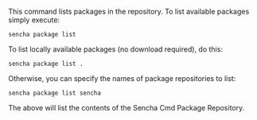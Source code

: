 This command lists packages in the repository. To list available packages
simply execute:

    sencha package list

To list locally available packages (no download required), do this:

    sencha package list .

Otherwise, you can specify the names of package repositories to list:

    sencha package list sencha

The above will list the contents of the Sencha Cmd Package Repository.

